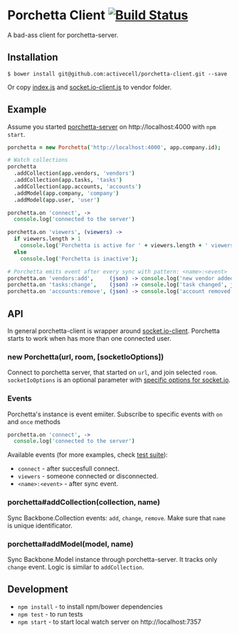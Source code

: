 # Porchetta Client [![Build Status](https://circleci.com/gh/activecell/porchetta-client.png?circle-token=e4e94a5aa232fb270ea22a5f32a34e3db5e75b61)](https://circleci.com/gh/activecell/porchetta-client)

  A bad-ass client for porchetta-server.

## Installation

    $ bower install git@github.com:activecell/porchetta-client.git --save

  Or copy [index.js](https://github.com/activecell/porchetta/blob/master/client/index.js) and [socket.io-client.js](https://github.com/LearnBoost/socket.io-client/blob/0.9/dist/socket.io.js) to vendor folder.

Example
-------

  Assume you started [porchetta-server](https://github.com/activecell/porchetta-server) on http://localhost:4000 with `npm start`.

```coffee
porchetta = new Porchetta('http://localhost:4000', app.company.id);

# Watch collections
porchetta
  .addCollection(app.vendors, 'vendors')
  .addCollection(app.tasks, 'tasks')
  .addCollection(app.accounts, 'accounts')
  .addModel(app.company, 'company')
  .addModel(app.user, 'user')

porchetta.on 'connect', ->
  console.log('connected to the server')

porchetta.on 'viewers', (viewers) ->
  if viewers.length > 1
    console.log('Porchetta is active for ' + viewers.length + ' viewers');
  else
    console.log('Porchetta is inactive');

# Porchetta emits event after every sync with pattern: <name>:<event>
porchetta.on 'vendors:add',     (json) -> console.log('new vendor added', json)
porchetta.on 'tasks:change',    (json) -> console.log('task changed', json)
porchetta.on 'accounts:remove', (json) -> console.log('account removed', json)
```

API
---

  In general porchetta-client is wrapper around [socket.io-client](https://github.com/LearnBoost/socket.io-client).
  Porchetta starts to work when has more than one connected user.

### new Porchetta(url, room, [socketIoOptions])

  Connect to porchetta server, that started on `url`, and join selected `room`.
  `socketIoOptions` is an optional parameter with [specific options for socket.io](https://github.com/LearnBoost/Socket.IO/wiki/Configuring-Socket.IO).

### Events

  Porchetta's instance is event emiiter. Subscribe to specific events with `on` and `once` methods

```coffee
porchetta.on 'connect', ->
  console.log('connected to the server')
```

  Available events (for more examples, check [test suite](https://github.com/activecell/porchetta/blob/master/test/client/index-test.js)):

  * `connect` - after succesfull connect.
  * `viewers` - someone connected or disconnected.
  * `<name>:<event>` - after sync event.

### porchetta#addCollection(collection, name)

  Sync Backbone.Collection events: `add`, `change`, `remove`. Make sure that `name` is unique identificator.

### porchetta#addModel(model, name)

  Sync Backbone.Model instance through porchetta-server. It tracks only `change` event. Logic is similar to `addCollection`.

Development
-----------

  * `npm install` - to install npm/bower dependencies
  * `npm test` - to run tests
  * `npm start` - to start local watch server on http://localhost:7357
